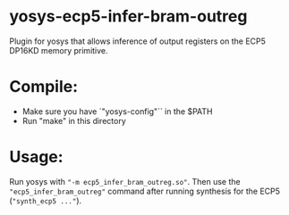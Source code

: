 # yosys-ecp5-infer-bram-outreg
Plugin for yosys that allows inference of output registers on the ECP5 DP16KD memory primitive.

# Compile:

- Make sure you have `"yosys-config"`` in the $PATH
- Run "make" in this directory

# Usage:

Run yosys with `"-m ecp5_infer_bram_outreg.so"`. Then use the `"ecp5_infer_bram_outreg"`
command after running synthesis for the ECP5 (`"synth_ecp5 ..."`).
